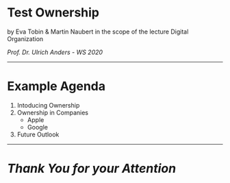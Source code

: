 # Test Ownership

by Eva Tobin & Martin Naubert in the scope of the lecture Digital Organization

_Prof. Dr. Ulrich Anders - WS 2020_

---

# Example Agenda

1. Intoducing Ownership 
1. Ownership in Companies
    * Apple
    * Google   
1. Future Outlook    

---

# _Thank You for your Attention_


